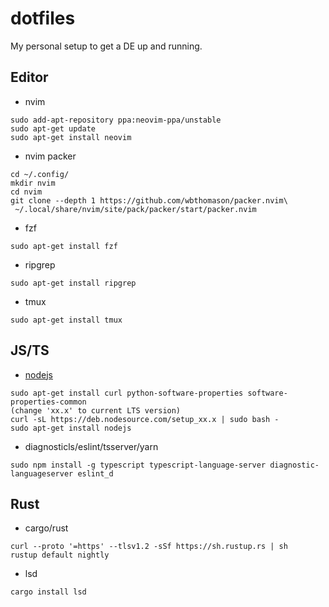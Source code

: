 # dotfiles

My personal setup to get a DE up and running.

## Editor

- nvim

```DOSINI
sudo add-apt-repository ppa:neovim-ppa/unstable
sudo apt-get update
sudo apt-get install neovim
```

- nvim packer

```DOSINI
cd ~/.config/
mkdir nvim
cd nvim
git clone --depth 1 https://github.com/wbthomason/packer.nvim\
 ~/.local/share/nvim/site/pack/packer/start/packer.nvim
```

- fzf

```DOSINI
sudo apt-get install fzf
```

- ripgrep

```DOSINI
sudo apt-get install ripgrep
```

- tmux

```DOSINI
sudo apt-get install tmux
```

## JS/TS

- [nodejs](https://nodejs.org/en/)

```DOSINI
sudo apt-get install curl python-software-properties software-properties-common
(change 'xx.x' to current LTS version)
curl -sL https://deb.nodesource.com/setup_xx.x | sudo bash -
sudo apt-get install nodejs
```

- diagnosticls/eslint/tsserver/yarn

```DOSINI
sudo npm install -g typescript typescript-language-server diagnostic-languageserver eslint_d
```

## Rust

- cargo/rust

```DOSINI
curl --proto '=https' --tlsv1.2 -sSf https://sh.rustup.rs | sh
rustup default nightly
```

- lsd

```DOSINI
cargo install lsd
```
